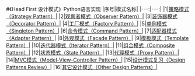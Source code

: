 #《Head First 设计模式》Python语言实现
|序号|模式名称|
|---:|---:|
|1|[策略模式（Strategy Pattern）](https://github.com/qqlzfmn/HeadFirstDesignPatterns/tree/master/StrategyPattern)|
|2|[观察者模式（Observer Pattern）](https://github.com/qqlzfmn/HeadFirstDesignPatterns/tree/master/ObserverPattern)|
|3|[装饰器模式（Decorator Pattern）](https://github.com/qqlzfmn/HeadFirstDesignPatterns/tree/master/DecoratorPattern)|
|4|[工厂模式（Factory Pattern）](https://github.com/qqlzfmn/HeadFirstDesignPatterns/tree/master/FactoryPattern)|
|5|[单例模式（Singleton Pattern）](https://github.com/qqlzfmn/HeadFirstDesignPatterns/tree/master/SingletonPattern)|
|6|[命令模式（Command Pattern）](https://github.com/qqlzfmn/HeadFirstDesignPatterns/tree/master/CommandPattern)|
|7|[适配器模式（Adapter Pattern）](https://github.com/qqlzfmn/HeadFirstDesignPatterns/tree/master/AdapterPattern)|
|8|[外观模式（Facade Pattern）](https://github.com/qqlzfmn/HeadFirstDesignPatterns/tree/master/FacadePattern)|
|9|[模板模式（Template Pattern）](https://github.com/qqlzfmn/HeadFirstDesignPatterns/tree/master/TemplatePattern)|
|10|[迭代器模式（Iterator Pattern）](https://github.com/qqlzfmn/HeadFirstDesignPatterns/tree/master/IteratorPattern)|
|11|[组合模式（Composite Pattern）](https://github.com/qqlzfmn/HeadFirstDesignPatterns/tree/master/CompositePattern)|
|12|[状态模式（State Pattern）](https://github.com/qqlzfmn/HeadFirstDesignPatterns/tree/master/StatePattern)|
|13|[代理模式（Proxy Pattern）](https://github.com/qqlzfmn/HeadFirstDesignPatterns/tree/master/ProxyPattern)|
|14|[MVC模式（Model-View-Controller Pattern）](https://github.com/qqlzfmn/HeadFirstDesignPatterns/tree/master/MVCPattern)|
|15|[设计模式复习（Design Patterns Review）](https://github.com/qqlzfmn/HeadFirstDesignPatterns/tree/master/Review)|
|16|[其它设计模式（Other Design Patterns）](https://github.com/qqlzfmn/HeadFirstDesignPatterns/tree/master/Others)|
